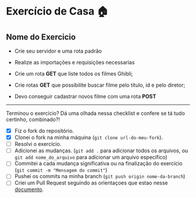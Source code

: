 # Exercício de Casa 🏠 

## Nome do Exercicio

- Crie seu servidor e uma rota padrão
- Realize as importações e requisições necessarias  
- Crie um rota  **GET** que liste todos os filmes Ghibli;

- Crie rotas **GET** que possibilite buscar filme pelo título, id e pelo diretor;

- Devo conseguir cadastrar novos filme com uma rota **POST**
---

Terminou o exercício? Dá uma olhada nessa checklist e confere se tá tudo certinho, combinado?!

- [x] Fiz o fork do repositório.
- [x] Clonei o fork na minha máquina (`git clone url-do-meu-fork`).
- [ ] Resolvi o exercício.
- [ ] Adicionei as mudanças. (`git add .` para adicionar todos os arquivos, ou `git add nome_do_arquivo` para adicionar um arquivo específico)
- [ ] Commitei a cada mudança significativa ou na finalização do exercício (`git commit -m "Mensagem do commit"`)
- [ ] Pushei os commits na minha branch (`git push origin nome-da-branch`)
- [ ] Criei um Pull Request seguindo as orientaçoes que estao nesse [documento](https://github.com/mflilian/repo-example/blob/main/exercicios/para-casa/instrucoes-pull-request.md).
